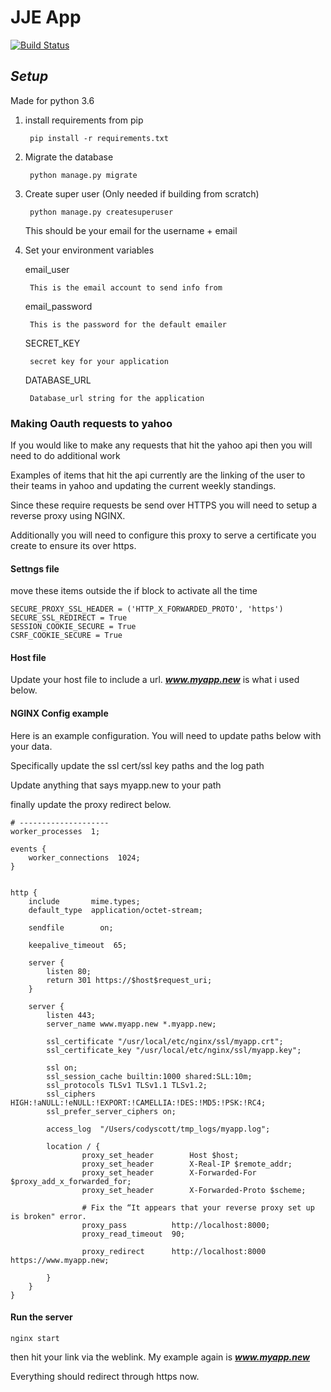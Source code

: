 # JJE App

[![Build Status](https://travis-ci.org/namur007/JJE_App.svg?branch=master)](https://travis-ci.org/namur007/JJE_App)

## ***Setup***

Made for python 3.6

1. install requirements from pip

        pip install -r requirements.txt


1. Migrate the database

        python manage.py migrate


1. Create super user (Only needed if building from scratch)

        python manage.py createsuperuser

    This should be your email for the username + email


1. Set your environment variables

    email_user

        This is the email account to send info from

    email_password

        This is the password for the default emailer

    SECRET_KEY

        secret key for your application

    DATABASE_URL

        Database_url string for the application


### Making Oauth requests to yahoo

If you would like to make any requests that hit the yahoo api then you will need to do additional work

Examples of items that hit the api currently are the linking of the user to their teams in yahoo
and updating the current weekly standings.

Since these require requests be send over HTTPS you will need to setup a reverse proxy using NGINX.

Additionally you will need to configure this proxy to serve a certificate you create to ensure its over https.

#### Settngs file

move these items outside the if block to activate all the time

    SECURE_PROXY_SSL_HEADER = ('HTTP_X_FORWARDED_PROTO', 'https')
    SECURE_SSL_REDIRECT = True
    SESSION_COOKIE_SECURE = True
    CSRF_COOKIE_SECURE = True

#### Host file

Update your host file to include a url. ***www.myapp.new*** is what i used below.

#### NGINX Config example

Here is an example configuration. You will need to update paths below with your data.

Specifically update the ssl cert/ssl key paths and the log path

Update anything that says myapp.new to your path

finally update the proxy redirect below.

    # --------------------
    worker_processes  1;

    events {
        worker_connections  1024;
    }


    http {
        include       mime.types;
        default_type  application/octet-stream;

        sendfile        on;

        keepalive_timeout  65;

        server {
            listen 80;
            return 301 https://$host$request_uri;
        }

        server {
            listen 443;
            server_name www.myapp.new *.myapp.new;

            ssl_certificate "/usr/local/etc/nginx/ssl/myapp.crt";
            ssl_certificate_key "/usr/local/etc/nginx/ssl/myapp.key";

            ssl on;
            ssl_session_cache builtin:1000 shared:SLL:10m;
            ssl_protocols TLSv1 TLSv1.1 TLSv1.2;
            ssl_ciphers HIGH:!aNULL:!eNULL:!EXPORT:!CAMELLIA:!DES:!MD5:!PSK:!RC4;
            ssl_prefer_server_ciphers on;

            access_log	"/Users/codyscott/tmp_logs/myapp.log";

            location / {
                    proxy_set_header        Host $host;
                    proxy_set_header        X-Real-IP $remote_addr;
                    proxy_set_header        X-Forwarded-For $proxy_add_x_forwarded_for;
                    proxy_set_header        X-Forwarded-Proto $scheme;

                    # Fix the “It appears that your reverse proxy set up is broken" error.
                    proxy_pass          http://localhost:8000;
                    proxy_read_timeout  90;

                    proxy_redirect      http://localhost:8000 https://www.myapp.new;

            }
        }
    }


#### Run the server

    nginx start

then hit your link via the weblink. My example again is ***www.myapp.new***


Everything should redirect through https now.
